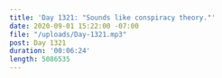 ```yaml
---
title: 'Day 1321: "Sounds like conspiracy theory."'
date: 2020-09-01 15:22:00 -07:00
file: "/uploads/Day-1321.mp3"
post: Day 1321
duration: '00:06:24'
length: 5086535
---
```


